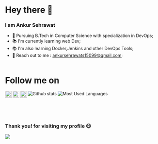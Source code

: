 # Hey there 👋

### I am Ankur Sehrawat

- 💸 Pursuing B.Tech in Computer Science with specialization in DevOps;
- 📚 I'm currently learning web Dev;
- 📚 I'm also learning Docker,Jenkins and other DevOps Tools;
- 📩 Reach out to me : ankursehrawats15099@gmail.com;
  <br>
  <br>

# Follow me on

<a href="https://twitter.com/AnkurSehrawat15">
  <img align="left" alt="Twitter" width="22px" src="https://cdn.jsdelivr.net/npm/simple-icons@v3/icons/twitter.svg" />
</a>

<a href="https://www.linkedin.com/in/ankur-sehrawat-312b961a3/">
  <img align="left" alt="Linkedin" width="22px" src="https://cdn.jsdelivr.net/npm/simple-icons@v3/icons/linkedin.svg" />
</a>

<a href="https://www.instagram.com/meankursehrawat/">
  <img align="left" alt="Instagram" width="22px" src="https://cdn.jsdelivr.net/npm/simple-icons@v3/icons/instagram.svg" />
</a>

![Github stats](https://github-readme-stats.vercel.app/api?username=Ankursehrawat15&show_icons=true&theme=dark)
![Most Used Languages](https://github-readme-stats.vercel.app/api/top-langs/?username=Ankursehrawat15&layout=compact&theme=dark)

<br>

<br>

<br>

### Thank you! for visiting my profile :blush:

 <a href="https://github.com/Ankursehrawat15/github-profile-views-counter">
    <img src="https://komarev.com/ghpvc/?username=Ankursehrawat15">
</a>
